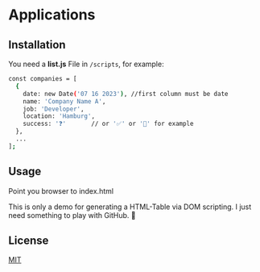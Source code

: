 # Applications

## Installation

You need a **list.js** File in `/scripts`, for example: 

```bash
const companies = [
  {
    date: new Date('07 16 2023'), //first column must be date
    name: 'Company Name A',
    job: 'Developer',
    location: 'Hamburg',
    success: '❓'       // or '✅' or '💩' for example
  },
  ...
];
```

## Usage

Point you browser to index.html

This is only a demo for generating a HTML-Table via DOM scripting.
I just need something to play with GitHub. 🤣

## License

[MIT](https://choosealicense.com/licenses/mit/)
